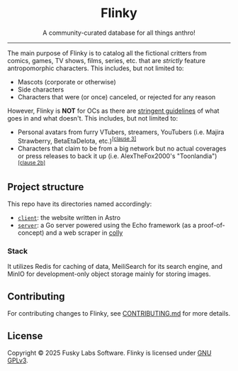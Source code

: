 <h1 align="center">Flinky</h1>

<p align="center">A community-curated database for all things anthro!</p>

---

The main purpose of Flinky is to catalog all the fictional critters from comics, games, TV shows, films, series, etc. that are *strictly* feature antropomorphic characters. This includes, but not limited to:

- Mascots (corporate or otherwise)
- Side characters
- Characters that were (or once) canceled, or rejected for any reason

However, Flinky is **NOT** for OCs as there are [stringent guidelines](/client/src/content/guidelines.mdx) of what goes in and what doesn't. This includes, but not limited to:

- Personal avatars from furry VTubers, streamers, YouTubers (i.e. Majira Strawberry, BetaEtaDelota, etc.)<sup><a href="/client/src/content/guidelines.mdx">[clause 3]</a></sup>
- Characters that claim to be from a big network but no actual coverages or press releases to back it up (i.e. AlexTheFox2000's "Toonlandia")<sup><a href="/client/src/content/guidelines.mdx">[clause 2b]</a></sup>

## Project structure

This repo have its directories named accordingly:

- [`client`](/client/): the website written in Astro
- [`server`](/server): a Go server powered using the Echo framework (as a proof-of-concept) and a web scraper in [colly](https://github.com/gocolly/colly)

### Stack

It utilizes Redis for caching of data, MeiliSearch for its search engine, and MinIO for development-only object storage mainly for storing images.

## Contributing

For contributing changes to Flinky, see [CONTRIBUTING.md](/CONTRIBUTING.md) for more details.

## License

Copyright © 2025 Fusky Labs Software. Flinky is licensed under [GNU GPLv3](/LICENSE).
